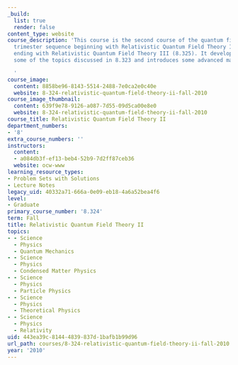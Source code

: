 ```yaml
---
_build:
  list: true
  render: false
content_type: website
course_description: 'This course is the second course of the quantum field theory
  trimester sequence beginning with Relativistic Quantum Field Theory I (8.323) and
  ending with Relativistic Quantum Field Theory III (8.325). It develops in depth
  some of the topics discussed in 8.323 and introduces some advanced material.

  '
course_image:
  content: 8858be96-8143-5514-2488-7e0ca2e0c40e
  website: 8-324-relativistic-quantum-field-theory-ii-fall-2010
course_image_thumbnail:
  content: 639f9e78-9126-a087-7d55-09d5ca00e8e0
  website: 8-324-relativistic-quantum-field-theory-ii-fall-2010
course_title: Relativistic Quantum Field Theory II
department_numbers:
- '8'
extra_course_numbers: ''
instructors:
  content:
  - a084db3f-ef13-beb4-52b9-7d2ff87ceb36
  website: ocw-www
learning_resource_types:
- Problem Sets with Solutions
- Lecture Notes
legacy_uid: 40332a71-666a-0e09-eb18-4a6a52bea4f6
level:
- Graduate
primary_course_number: '8.324'
term: Fall
title: Relativistic Quantum Field Theory II
topics:
- - Science
  - Physics
  - Quantum Mechanics
- - Science
  - Physics
  - Condensed Matter Physics
- - Science
  - Physics
  - Particle Physics
- - Science
  - Physics
  - Theoretical Physics
- - Science
  - Physics
  - Relativity
uid: 443ea39c-8144-4839-837d-1bafb1b99d96
url_path: courses/8-324-relativistic-quantum-field-theory-ii-fall-2010
year: '2010'
---
```

